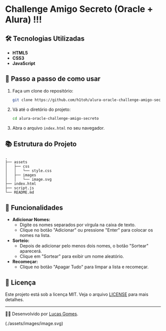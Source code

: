 # Challenge Amigo Secreto (Oracle + Alura) !!!

## 🛠️ Tecnologias Utilizadas

- **HTML5**
- **CSS3**
- **JavaScript**

## 🎯 Passo a passo de como usar

1. Faça um clone do repositório:
   ```bash
   git clone https://github.com/h1toh/alura-oracle-challenge-amigo-secreto.git
   ```
2. Vá até o diretório do projeto:
   ```bash
   cd alura-oracle-challenge-amigo-secreto
   ```
3. Abra o arquivo `index.html` no seu navegador.

## 📚 Estrutura do Projeto

```
.
├── assets
│   ├── css
│   │   └── style.css
│   ├── images
│   │   └── image.svg
├── index.html
├── script.js
└── README.md
```

## 🚀 Funcionalidades

- **Adicionar Nomes:**
  - Digite os nomes separados por vírgula na caixa de texto.
  - Clique no botão "Adicionar" ou pressione "Enter" para colocar os nomes na lista.
- **Sorteio:**
  - Depois de adicionar pelo menos dois nomes, o botão "Sortear" aparecerá.
  - Clique em "Sortear" para exibir um nome aleatório.
- **Recomeçar:**
  - Clique no botão "Apagar Tudo" para limpar a lista e recomeçar.

## 📜 Licença

Este projeto está sob a licença MIT. Veja o arquivo [LICENSE](LICENSE) para mais detalhes.

---

👨‍💻 Desenvolvido por [Lucas Gomes](https://github.com/h1toh).

(./assets/images/image.svg)
